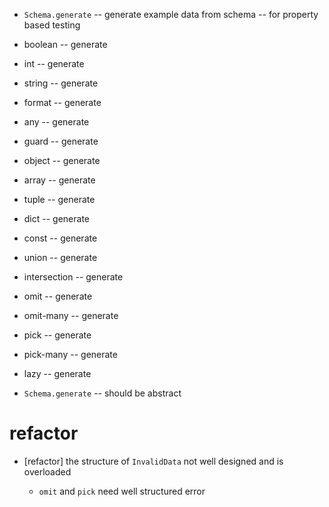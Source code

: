 - `Schema.generate` -- generate example data from schema -- for property based testing

- boolean -- generate

- int -- generate

- string -- generate
- format -- generate

- any -- generate
- guard -- generate
- object -- generate
- array -- generate
- tuple -- generate
- dict -- generate
- const -- generate
- union -- generate
- intersection -- generate
- omit -- generate
- omit-many -- generate
- pick -- generate
- pick-many -- generate
- lazy -- generate

- `Schema.generate` -- should be abstract

# refactor

- [refactor] the structure of `InvalidData` not well designed and is overloaded

  - `omit` and `pick` need well structured error
